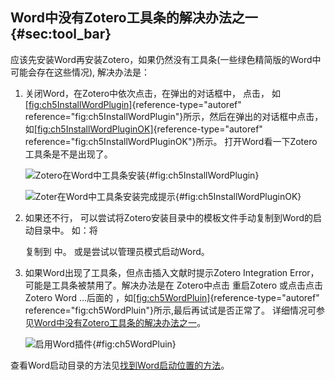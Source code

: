 ## Word中没有Zotero工具条的解决办法之一 {#sec:tool_bar}

应该先安装Word再安装Zotero，如果仍然没有工具条(一些绿色精简版的Word中可能会存在这些情况), 解决办法是：

1.  关闭Word，在Zotero中依次点击，在弹出的对话框中， 点击， 如[\[fig:ch5InstallWordPlugin\]](#fig:ch5InstallWordPlugin){reference-type="autoref" reference="fig:ch5InstallWordPlugin"}所示，然后在弹出的对话框中点击， 如[\[fig:ch5InstallWordPluginOK\]](#fig:ch5InstallWordPluginOK){reference-type="autoref" reference="fig:ch5InstallWordPluginOK"}所示。 打开Word看一下Zotero工具条是不是出现了。

    ![Zotero在Word中工具条安装](ch5InstallWordPlugin){#fig:ch5InstallWordPlugin}

    ![Zoter在Word中工具条安装完成提示](ch5InstallWordPluginOK){#fig:ch5InstallWordPluginOK}

2.  如果还不行， 可以尝试将Zotero安装目录中的模板文件手动复制到Word的启动目录中。 如：将

    复制到 中。 或是尝试以管理员模式启动Word。

3.  如果Word出现了工具条，但点击插入文献时提示Zotero Integration Error， 可能是工具条被禁用了。解决办法是在 Zotero中点击 重启Zotero 或点击点击Zotero Word \...后面的 ，如[\[fig:ch5WordPluin\]](#fig:ch5WordPluin){reference-type="autoref" reference="fig:ch5WordPluin"}所示,最后再试试是否正常了。 详细情况可参见[Word中没有Zotero工具条的解决办法之一](https://zhuanlan.zhihu.com/p/58931999)。

    ![启用Word插件](ch5WordPluin){#fig:ch5WordPluin}

查看Word启动目录的方法见[找到Word启动位置的方法](https://zhuanlan.zhihu.com/p/85513418)。

